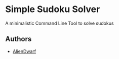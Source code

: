# Simple Sudoku Solver

A minimalistic Command Line Tool to solve sudokus

## Authors

* [AlienDwarf](https://github.com/AlienDwarf)
